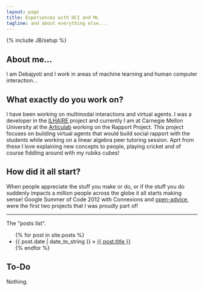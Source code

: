 ```yaml
---
layout: page
title: Experiences with HCI and ML
tagline: and about everything else...
---
```

{% include JB/setup %}


## About me...

I am Debajyoti and I work in areas of machine learning and human computer interaction...

## What exactly do you work on?

I have been working on multimodal interactions and virtual agents. I was a developer in the [ILHAIRE](http://ilhaire.eu) project and currently I am at Carnegie Mellon
University at the [Articulab](http://www.articulab.justinecassell.com/) working on the Rapport Project. This project focuses on building virtual agents 
that would build social rapport with the students while working on a linear algebra peer tutoring session. Aprt from these I love explaining new concepts to people,
playing cricket and of course fiddling around with my rubiks cubes!

## How did it all start?

When people appreciate the stuff you make or do, or if the stuff you do suddenly impacts a million people 
across the globe it all starts making sense! Google Summer of Code 2012 with Connexions and [open-advice](http://open-advice.org/), were the
first two projects that I was proudly part of! 


*************************************************************************************************************




The "posts list".

<ul class="posts">
  {% for post in site.posts %}
    <li><span>{{ post.date | date_to_string }}</span> &raquo; <a href="{{ BASE_PATH }}{{ post.url }}">{{ post.title }}</a></li>
  {% endfor %}
</ul>

## To-Do

Nothing.

